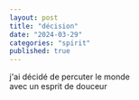 ```yaml
---
layout: post
title: "décision"
date: "2024-03-29"
categories: "spirit"
published: true
---
```


j'ai décidé de percuter le monde  
avec un esprit de douceur  
